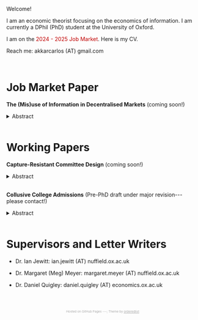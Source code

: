 Welcome! 

I am an economic theorist focusing on the economics of information. I am currently a DPhil (PhD) student at the University of Oxford. 

I am on the <span style="color: #c00000;">2024 - 2025 Job Market</span>. Here is my CV.

Reach me: akkarcarlos (AT) gmail.com

<!-- <a href="mailto:akkarcarlos@gmail.com">akkarcarlos@gmail.com</a> -->

<br />

# Job Market Paper

**The (Mis)use of Information in Decentralised Markets** (coming soon!) <!-- [paper] [short talk] [long talk] -->

<details>
  <summary>Abstract</summary>


  <br />
I study whether a decentralised market for a common value asset becomes more efficient with more information in the market, either through (i) more buyers, or (ii) better informed buyers. More information may help buyers screen the asset's value better and execute better trades. But it may also exacerbate adverse selection and push them to worse trades---there is greater downside to trading when others refused to. The <em>kind</em> of information buyers have determines which force prevails. Efficiency is eventually decreasing (increasing) in the number of buyers and converges to its lower (upper) bound when buyers’ signals have bounded (unbounded) likelihood ratio at the top. Unless <em>adverse selection is irrelevant</em>, efficiency decreases (increases) when buyers get a <em>positive (negative) override</em>---information which helps them reconsider a seller they would have rejected (traded with). For binary signals, this yields a sharp characterisation: stronger good news increase, but stronger bad news eventually decrease efficiency.
  
</details>
<br />



# Working Papers

**Capture-Resistant Committee Design** (coming soon!) <!-- [paper] [short talk] [long talk] -->

<details>
  <summary>Abstract</summary>

  <br />  
A lobbyist wants to sway a committee towards implementing a policy by publicly designing and revealing the outcome of an experiment. Each committee member prefers to adopt the policy if the probability of its success exceeds her personal threshold. After the lobbyist reveals the outcome and before they vote, each committee member acquires additional---flexible and costly---private information about the chance of success. The optimal voting rule is <em>dictatorial</em>: it maximises the probability of adoption for a policy that will succeed, minimises it for a policy that will fail, and minimises every member’s information acquisition cost. The optimal dictator is <em>the most demanding member</em>---the member who would acquire the most evidence in favour of the policy before she implements it. 
  
</details>
<br />


**Collusive College Admissions** (Pre-PhD draft under major revision---please contact!) <!-- [paper] [short talk] [long talk] -->

<details>
  <summary>Abstract</summary>

  <br />
  I study a matching market á la Azevedo and Leshno (2016), with two colleges and a continuum of students. Students are vertically differentiated in their ``promise''; both colleges prefer students with higher promise. Colleges are vertically differentiated over their (i) prestige and (ii) quality investments; students' preferences over these pairs are identical. There is aggregate uncertainty over colleges' capacities. I show that the Boston mechanism might leave both colleges better off relative to a mechanism that produces the unique ex post stable outcome, such as Deferred Acceptance. The college with lower prestige benefits from an <em>allocative effect</em>: it attracts promising students its rival could have enrolled as the safe option. The college with greater prestige benefits from a <em>competitive effect</em>: by conceding some promising students to its rival, it attenuates competition for the most promising ones. I discuss how my finding can explain long-standing frictions in global college admission mechanisms. 
  
</details>
<br />

# Supervisors and Letter Writers

* Dr. Ian Jewitt: ian.jewitt (AT) nuffield.ox.ac.uk 
<!-- <a href="mailto:ian.jewitt@nuffield.ox.ac.uk">ian.jewitt@nuffield.ox.ac.uk</a> -->
* Dr. Margaret (Meg) Meyer: margaret.meyer (AT) nuffield.ox.ac.uk 
<!-- <a href="mailto:margaret.meyer@nuffield.ox.ac.uk">margaret.meyer@nuffield.ox.ac.uk</a> -->
* Dr. Daniel Quigley: daniel.quigley (AT) economics.ox.ac.uk 
<!-- <a href="mailto:daniel.quigley@economics.ox.ac.uk">daniel.quigley@economics.ox.ac.uk</a> -->


<br />
<br />
<p style="text-align: center; color: #a9a9a9; font-size: 8px;">
  Hosted on GitHub Pages ---; Theme by 
  <a href="https://github.com/orderedlist" style="color: inherit; text-decoration: underline;">orderedlist</a>
</p>
